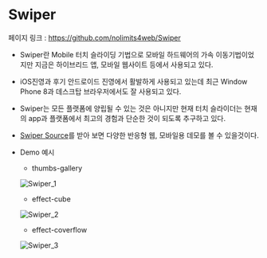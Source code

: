 # Swiper

페이지 링크 : https://github.com/nolimits4web/Swiper

- Swiper란 Mobile 터치 슬라이딩 기법으로 모바일 하드웨어의 가속 이동기법이었지만 지금은 하이브리드 앱, 모바일 웹사이트 등에서 사용되고 있다. 
- iOS진영과 후기 안드로이드 진영에서 활발하게 사용되고 있는데 최근 Window Phone 8과 데스크탑 브라우저에서도 잘 사용되고 있다. 
- Swiper는 모든 플랫폼에 양립될 수 있는 것은 아니지만 현재 터치 슬라이더는 현재의 app과 플랫폼에서 최고의 경험과 단순한 것이 되도록 추구하고 있다.
- [Swiper Source](https://github.com/nolimits4web/Swiper/archive/master.zip/)를 받아 보면 다양한 반응형 웹, 모바일용 데모를 볼 수 있을것이다. 

- Demo 예시
	- thumbs-gallery
	
	![Swiper_1](https://raw.githubusercontent.com/TeamSEGO/github-trend-kr/master/img/006-11-01.png)
    
	 - effect-cube
	 
	 ![Swiper_2](https://raw.githubusercontent.com/TeamSEGO/github-trend-kr/master/img/006-11-02.png)
    
	 - effect-coverflow
	 
	 ![Swiper_3](https://raw.githubusercontent.com/TeamSEGO/github-trend-kr/master/img/006-11-03.png)

